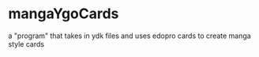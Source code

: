 # mangaYgoCards
a "program" that takes in ydk files and uses edopro cards to create manga style cards
